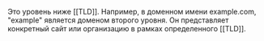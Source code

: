Это уровень ниже [[TLD]]. Например, в доменном имени example.com, "example" является доменом второго уровня. Он представляет конкретный сайт или организацию в рамках определенного [[TLD]].
   